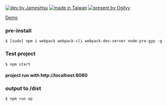 [![dev by JamesHsu](https://img.shields.io/badge/Dev%20by-Jameshsu1125-green)](https://github.com/jameshsu1125/)
[![made in Taiwan](https://img.shields.io/badge/Made%20in-Taiwan-orange)](https://github.com/jameshsu1125/)
[![present by Ogilvy](https://img.shields.io/badge/Present%20By-Ogilvy-red)](https://www.ogilvy.com.tw/)

[Demo](https://jameshsu1125.github.io/Poetry-Festival-at-Hotel-Royal-Chiaohsi/)
### pre-install

```
$ [sudo] npm i webpack webpack-cli webpack-dev-server node-pre-gyp -g
```

### Test project

```
$ npm start
```

#### project run with http://localhost:8080

### output to /dist

```
$ npm run op
```
